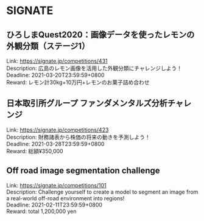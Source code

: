 # SIGNATE



## ひろしまQuest2020：画像データを使ったレモンの外観分類（ステージ1）

Link: https://signate.jp/competitions/431  
Description: 広島のレモン画像を活用した外観分類にチャレンジしよう！  
Deadline: 2021-03-20T23:59:59+0800  
Reward: レモン計30kg+10万円+レモンのお菓子詰め合わせ  


## 日本取引所グループ ファンダメンタルズ分析チャレンジ

Link: https://signate.jp/competitions/423  
Description: 財務諸表から株価の将来の動きを予測しよう！  
Deadline: 2021-03-28T23:59:59+0800  
Reward: 総額¥350,000  


## Off road image segmentation challenge

Link: https://signate.jp/competitions/101  
Description: Challenge yourself to create a model to segment an image from a real-world off-road environment into regions!  
Deadline: 2021-02-11T23:59:59+0800  
Reward: total 1,200,000 yen  

